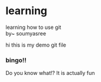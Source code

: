 # learning
learning how to use git
<br>
by~ soumyasree
<P>
hi this is my demo git file</p>

<h3>bingo!!</h3>
<p >Do you know what!? It is actually fun</p>